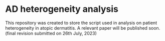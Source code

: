 # AD heterogeneity analysis

This repository was created to store the script used in analysis on patient heterogeneity in atopic dermatitis.
A relevant paper will be published soon. (final revision submitted on 26th July, 2023)

